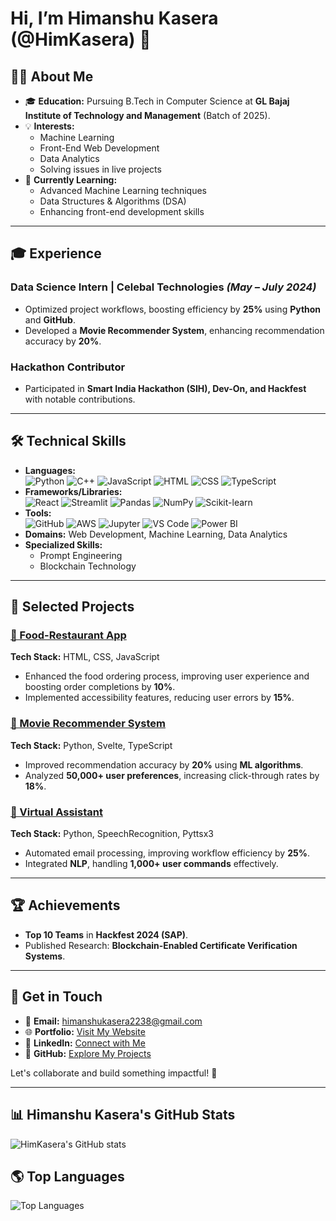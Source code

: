 # Hi, I’m Himanshu Kasera (@HimKasera) 👋  

## 👨‍💻 About Me  
- 🎓 **Education:** Pursuing B.Tech in Computer Science at **GL Bajaj Institute of Technology and Management** (Batch of 2025).  
- 💡 **Interests:**  
  - Machine Learning  
  - Front-End Web Development  
  - Data Analytics  
  - Solving issues in live projects  
- 🌱 **Currently Learning:**  
  - Advanced Machine Learning techniques  
  - Data Structures & Algorithms (DSA)  
  - Enhancing front-end development skills  

---

## 🎓 Experience  
### **Data Science Intern** | Celebal Technologies *(May – July 2024)*  
- Optimized project workflows, boosting efficiency by **25%** using **Python** and **GitHub**.  
- Developed a **Movie Recommender System**, enhancing recommendation accuracy by **20%**.  

### **Hackathon Contributor**  
- Participated in **Smart India Hackathon (SIH), Dev-On, and Hackfest** with notable contributions.  

---

## 🛠️ Technical Skills  
- **Languages:**  
  ![Python](https://img.shields.io/badge/Python-3776AB?style=for-the-badge&logo=python&logoColor=white)
  ![C++](https://img.shields.io/badge/C++-00599C?style=for-the-badge&logo=cplusplus&logoColor=white)
  ![JavaScript](https://img.shields.io/badge/JavaScript-F7DF1E?style=for-the-badge&logo=javascript&logoColor=black)
  ![HTML](https://img.shields.io/badge/HTML5-E34F26?style=for-the-badge&logo=html5&logoColor=white)
  ![CSS](https://img.shields.io/badge/CSS3-1572B6?style=for-the-badge&logo=css3&logoColor=white)
  ![TypeScript](https://img.shields.io/badge/TypeScript-007ACC?style=for-the-badge&logo=typescript&logoColor=white)
- **Frameworks/Libraries:**  
  ![React](https://img.shields.io/badge/React-20232A?style=for-the-badge&logo=react&logoColor=61DAFB)
  ![Streamlit](https://img.shields.io/badge/Streamlit-FF4B4B?style=for-the-badge&logo=streamlit&logoColor=white)
  ![Pandas](https://img.shields.io/badge/Pandas-150458?style=for-the-badge&logo=pandas&logoColor=white)
  ![NumPy](https://img.shields.io/badge/NumPy-013243?style=for-the-badge&logo=numpy&logoColor=white)
  ![Scikit-learn](https://img.shields.io/badge/scikit--learn-F7931E?style=for-the-badge&logo=scikit-learn&logoColor=white)
- **Tools:**  
  ![GitHub](https://img.shields.io/badge/GitHub-181717?style=for-the-badge&logo=github&logoColor=white)
  ![AWS](https://img.shields.io/badge/AWS-232F3E?style=for-the-badge&logo=amazon-aws&logoColor=white)
  ![Jupyter](https://img.shields.io/badge/Jupyter-F37626?style=for-the-badge&logo=jupyter&logoColor=white)
  ![VS Code](https://img.shields.io/badge/VS%20Code-007ACC?style=for-the-badge&logo=visual-studio-code&logoColor=white)
  ![Power BI](https://img.shields.io/badge/Power%20BI-F2C811?style=for-the-badge&logo=power-bi&logoColor=black)
- **Domains:** Web Development, Machine Learning, Data Analytics  
- **Specialized Skills:**  
  - Prompt Engineering  
  - Blockchain Technology  

---

## 🚀 Selected Projects  
### [🍔 Food-Restaurant App](https://github.com/HimKasera/Food-Restaurant)  
**Tech Stack:** HTML, CSS, JavaScript  
- Enhanced the food ordering process, improving user experience and boosting order completions by **10%**.  
- Implemented accessibility features, reducing user errors by **15%**.  

### [🎥 Movie Recommender System](https://github.com/HimKasera/Movie-Recommender-System.git)  
**Tech Stack:** Python, Svelte, TypeScript  
- Improved recommendation accuracy by **20%** using **ML algorithms**.  
- Analyzed **50,000+ user preferences**, increasing click-through rates by **18%**.  

### [🤖 Virtual Assistant](https://github.com/HimKasera/virtual-assistantance-HimKasera)  
**Tech Stack:** Python, SpeechRecognition, Pyttsx3  
- Automated email processing, improving workflow efficiency by **25%**.  
- Integrated **NLP**, handling **1,000+ user commands** effectively.  

---

## 🏆 Achievements  
- **Top 10 Teams** in **Hackfest 2024 (SAP)**.  
- Published Research: **Blockchain-Enabled Certificate Verification Systems**.  

---

## 📧 Get in Touch  
- 📧 **Email:** [himanshukasera2238@gmail.com](mailto:himanshukasera2238@gmail.com)  
- 🌐 **Portfolio:** [Visit My Website](https://my-portfolio-two-neon-20.vercel.app/)  
- 👥 **LinkedIn:** [Connect with Me](https://www.linkedin.com/in/himkasera/)  
- 🤖 **GitHub:** [Explore My Projects](https://github.com/HimKasera)  

Let's collaborate and build something impactful! 🚀  

---

## 📊 Himanshu Kasera's GitHub Stats  
![HimKasera's GitHub stats](https://github-readme-stats.vercel.app/api?username=HimKasera&show_icons=true&theme=dark)  

## 🌎 Top Languages  
![Top Languages](https://github-readme-stats.vercel.app/api/top-langs/?username=HimKasera&layout=compact&theme=dark)
